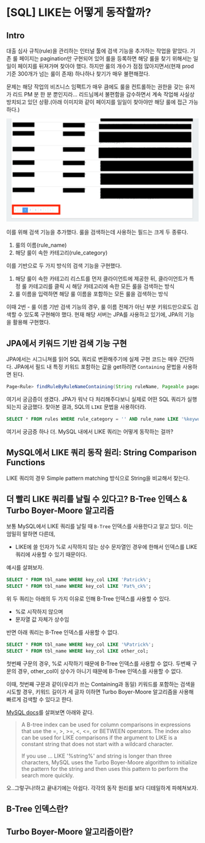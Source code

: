 # [SQL] LIKE는 어떻게 동작할까?

## Intro

대출 심사 규칙(rule)을 관리하는 인터널 툴에 검색 기능을 추가하는 작업을 맡았다. 기존 룰 페이지는 pagination만 구현되어 있어 룰을 등록하면 해당 룰을 찾기 위해서는 일일이 페이지를 뒤져가며 찾아야 했다. 하지만 룰의 개수가 점점 많아지면서(현재 prod 기준 300개가 넘는 룰이 존재) 하나하나 찾기가 매우 불편해졌다.

문제는 해당 작업의 비즈니스 임팩트가 매우 큼에도 룰을 컨트롤하는 권한을 갖는 유저가 리드 PM 분 한 분 뿐인지라… 리드님께서 불편함을 감수하면서 계속 작업해 사실상 방치되고 있던 상황.(아래 이미지와 같이 페이지를 일일이 찾아야만 해당 룰에 접근 가능하다.)

![img.png](img.png)

이를 위해 검색 기능을 추가했다. 룰을 검색하는데 사용하는 필드는 크게 두 종류다.

1. 룰의 이름(rule_name)
2. 해당 룰이 속한 카테고리(rule_category)

이를 기반으로 두 가지 방식의 검색 기능을 구현했다.

1. 해당 룰이 속한 카테고리 리스트를 먼저 클라이언트에 제공한 뒤, 클라이언트가 특정 룰 카테고리를 클릭 시 해당 카테고리에 속한 모든 룰을 검색하는 방식
2. 룰 이름을 입력하면 해당 룰 이름을 포함하는 모든 룰을 검색하는 방식

이때 2번 - 룰 이름 기반 검색 기능의 경우, 룰 이름 전체가 아닌 부분 키워드만으로도 검색할 수 있도록 구현해야 했다. 현재 해당 서버는 JPA를 사용하고 있기에, JPA의 기능을 활용해 구현했다.

## JPA에서 키워드 기반 검색 기능 구현

JPA에서는 시그니쳐를 읽어 SQL 쿼리로 변환해주기에 실제 구현 코드는 매우 간단하다. JPA에서 필드 내 특정 키워드 포함하는 값을 get하려면 `Containing` 문법을 사용하면 된다.

```java
Page<Rule> findRuleByRuleNameContaining(String ruleName, Pageable pageable);
```

여기서 궁금증이 생겼다. JPA가 워낙 다 처리해주다보니 실제로 어떤 SQL 쿼리가 실행되는지 궁금했다. 찾아본 결과, SQL의 `LIKE` 문법을 사용하더라.

```sql
SELECT * FROM rules WHERE rule_category = '' AND rule_name LIKE '%keyword%';
```

여기서 궁금증 하나 더. MySQL 내에서 LIKE 쿼리는 어떻게 동작하는 걸까?

## MySQL에서 LIKE 쿼리 동작 원리: String Comparison Functions

LIKE 쿼리의 경우 Simple pattern matching 방식으로 String을 비교해서 찾는다. 


## 더 빨리 LIKE 쿼리를 날릴 수 있다고? B-Tree 인덱스 & Turbo Boyer-Moore 알고리즘

보통 MySQL에서 LIKE 쿼리를 날릴 때 `B-Tree` 인덱스를 사용한다고 알고 있다. 이는 엄밀히 말하면 다른데, 

- LIKE에 쓸 인자가 %로 시작하지 않는 상수 문자열인 경우에 한해서 인덱스를 LIKE 쿼리에 사용할 수 있기 때문이다.

예시를 살펴보자.

```sql
SELECT * FROM tbl_name WHERE key_col LIKE 'Patrick%';
SELECT * FROM tbl_name WHERE key_col LIKE 'Pat%_ck%';
```

위 두 쿼리는 아래의 두 가지 이유로 인해 B-Tree 인덱스를 사용할 수 있다.
- %로 시작하지 않으며
- 문자열 값 자체가 상수임

반면 아래 쿼리는 B-Tree 인덱스를 사용할 수 없다.

```sql
SELECT * FROM tbl_name WHERE key_col LIKE '%Patrick%';
SELECT * FROM tbl_name WHERE key_col LIKE other_col;
```

첫번째 구문의 경우, %로 시작하기 때문에 B-Tree 인덱스를 사용할 수 없다. 두번째 구문의 경우, other_col이 상수가 아니기 때문에 B-Tree 인덱스를 사용할 수 없다.

이때, 첫번째 구문과 같이(우리가 쓰는 Containing과 동일) 키워드를 포함하는 검색을 시도할 경우, 키워드 길이가 세 글자 이하면 Turbo Boyer-Moore 알고리즘을 사용해 빠르게 검색할 수 있다고 한다.

[MySQL docs](https://dev.mysql.com/doc/refman/8.0/en/index-btree-hash.html)를 살펴보면 아래와 같다. 

> A B-tree index can be used for column comparisons in expressions that use the =, >, >=, <, <=, or BETWEEN operators. The index also can be used for LIKE comparisons if the argument to LIKE is a constant string that does not start with a wildcard character.
> 
> If you use ... LIKE '%string%' and string is longer than three characters, MySQL uses the Turbo Boyer-Moore algorithm to initialize the pattern for the string and then uses this pattern to perform the search more quickly.

오..그렇구나!하고 끝내기에는 아쉽다. 각각의 동작 원리를 보다 디테일하게 파헤쳐보자.


## B-Tree 인덱스란?

## Turbo Boyer-Moore 알고리즘이란?